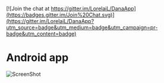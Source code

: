 [![Join the chat at https://gitter.im/LorelaiL/DanaApp](https://badges.gitter.im/Join%20Chat.svg)](https://gitter.im/LorelaiL/DanaApp?utm_source=badge&utm_medium=badge&utm_campaign=pr-badge&utm_content=badge)

Android app
===========
![ScreenShot](https://raw.githubusercontent.com/LorelaiL/DanaApp/master/device.png)
